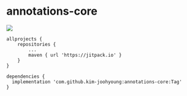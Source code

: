 # annotations-core
[![](https://jitpack.io/v/kim-joohyoung/annotations-core.svg)](https://jitpack.io/#kim-joohyoung/annotations-core)
```
allprojects {
	repositories {
		...
		maven { url 'https://jitpack.io' }
	}
}
```
```
dependencies {
  implementation 'com.github.kim-joohyoung:annotations-core:Tag'
}
```